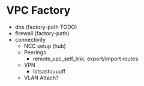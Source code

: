 # VPC Factory

- dns (factory-path TODO)
- firewall (factory-path)
- connectivity
  - NCC setup (hub)
  - Peerings
    - remote_vpc_self_link, export/import routes
  - VPN
    - lotsastuuuuff
  - VLAN Attach?